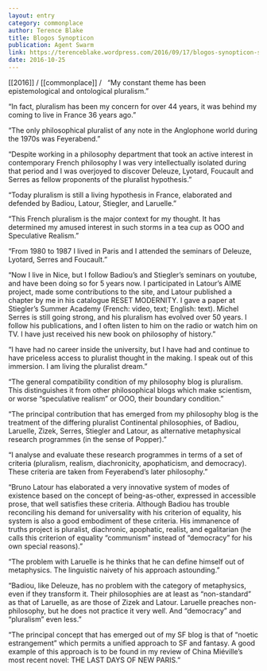```yaml
---
layout: entry
category: commonplace
author: Terence Blake
title: Blogos Synopticon
publication: Agent Swarm
link: https://terenceblake.wordpress.com/2016/09/17/blogos-synopticon-six-years-of-philosophical-blogging/
date: 2016-10-25
---
```


[[2016]] / [[commonplace]] / 
 
“My constant theme has been epistemological and ontological pluralism.”

“In fact, pluralism has been my concern for over 44 years, it was behind my coming to live in France 36 years ago.”

“The only philosophical pluralist of any note in the Anglophone world during the 1970s was Feyerabend.”

“Despite working in a philosophy department that took an active interest in contemporary French philosophy I was very intellectually isolated during that period and I was overjoyed to discover Deleuze, Lyotard, Foucault and Serres as fellow proponents of the pluralist hypothesis.”

“Today pluralism is still a living hypothesis in France, elaborated and defended by Badiou, Latour, Stiegler, and Laruelle.”

“This French pluralism is the major context for my thought. It has determined my amused interest in such storms in a tea cup as OOO and Speculative Realism.”

“From 1980 to 1987 I lived in Paris and I attended the seminars of Deleuze, Lyotard, Serres and Foucault.”

“Now I live in Nice, but I follow Badiou’s and Stiegler’s seminars on youtube, and have been doing so for 5 years now. I participated in Latour’s AIME project, made some contributions to the site, and Latour published a chapter by me in his catalogue RESET MODERNITY. I gave a paper at Stiegler’s Summer Academy (French: video, text; English: text). Michel Serres is still going strong, and his pluralism has evolved over 50 years. I follow his publications, and I often listen to him on the radio or watch him on TV. I have just received his new book on philosophy of history.”

“I have had no career inside the university, but I have had and continue to have priceless access to pluralist thought in the making. I speak out of this immersion. I am living the pluralist dream.”

“The general compatibility condition of my philosophy blog is pluralism. This distinguishes it from other philosophical blogs which make scientism, or worse “speculative realism” or OOO, their boundary condition.”

“The principal contribution that has emerged from my philosophy blog is the treatment of the differing pluralist Continental philosophies, of Badiou, Laruelle, Zizek, Serres, Stiegler and Latour, as alternative metaphysical research programmes (in the sense of Popper).”

“I analyse and evaluate these research programmes in terms of a set of criteria (pluralism, realism, diachronicity, apophaticism, and democracy). These criteria are taken from Feyerabend’s later philosophy.”

“Bruno Latour has elaborated a very innovative system of modes of existence based on the concept of being-as-other, expressed in accessible prose, that well satisfies these criteria. Although Badiou has trouble reconciling his demand for universality with his criterion of equality, his system is also a good embodiment of these criteria. His immanence of truths project is pluralist, diachronic, apophatic, realist, and egalitarian (he calls this criterion of equality “communism” instead of “democracy” for his own special reasons).”

“The problem with Laruelle is he thinks that he can define himself out of metaphysics. The linguistic naivety of his approach astounding.”

“Badiou, like Deleuze, has no problem with the category of metaphysics, even if they transform it. Their philosophies are at least as “non-standard” as that of Laruelle, as are those of Zizek and Latour. Laruelle preaches non-philosophy, but he does not practice it very well. And “democracy” and “pluralism” even less.”

“The principal concept that has emerged out of my SF blog is that of “noetic estrangement” which permits a unified approach to SF and fantasy. A good example of this approach is to be found in my review of China Miéville’s most recent novel: THE LAST DAYS OF NEW PARIS.”

